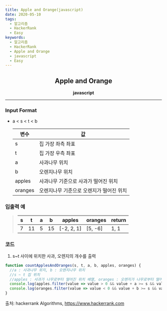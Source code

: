 ```yaml
---
title: Apple and Orange(javascript)
date: 2020-05-10
tags:
  - 알고리즘
  - HackerRank
  - Easy
keywords:
  - 알고리즘
  - HackerRank
  - Apple and Orange
  - javascript
  - Easy
---
```


## <center>Apple and Orange</center>

**<center>javascript</center>**

---

### Input Format

- a < s < t < b

  | 변수    | 값                                       |
  | ------- | ---------------------------------------- |
  | s       | 집 가장 좌측 좌표                        |
  | t       | 집 가장 우측 좌표                        |
  | a       | 사과나무 위치                            |
  | b       | 오렌지나무 위치                          |
  | apples  | 사과나무 기준으로 사과가 떨어진 위치     |
  | oranges | 오렌지나무 기준으로 오렌지가 떨어진 위치 |

### 입출력 예

> | s   | t   | a   | b   | apples     | oranges | return |
> | --- | --- | --- | --- | ---------- | ------- | ------ |
> | 7   | 11  | 5   | 15  | [-2, 2, 1] | [5, -6] | 1, 1   |

### 코드

1. s~t 사이에 위치한 사과, 오렌지의 개수를 출력

```javascript
function countApplesAndOranges(s, t, a, b, apples, oranges) {
  //a : 사과나무 위치, b : 오렌지나무 위치
  //s ~ t 집 위치
  //apples : 사과가 나무로부터 떨어진 위치 배열, oranges : 오렌지가 나무로부터 떨어진 위치 배열
  console.log(apples.filter(value => value > 0 && value + a >= s && value + a <= t).length);
  console.log(oranges.filter(value => value < 0 && value + b >= s && value + b <= t).length);
}
```

출처: hackerrank Algorithms, https://www.hackerrank.com
